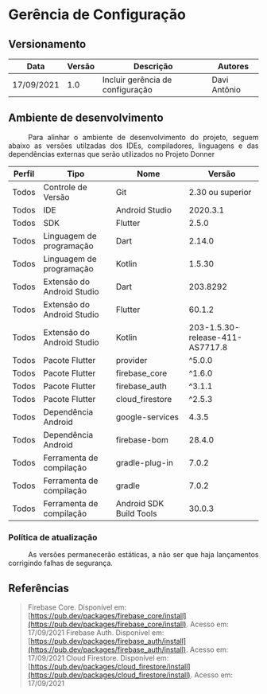 # Gerência de Configuração

## Versionamento
| Data | Versão | Descrição | Autores |
| -------- | -------- | -------- | ---|
| 17/09/2021 | 1.0 | Incluir gerência de configuração | Davi Antônio |

## Ambiente de desenvolvimento
<div style="text-indent: 40px; text-align: justify">
<p>
Para alinhar o ambiente de desenvolvimento do projeto, seguem abaixo as versões utilzadas dos IDEs, compiladores, linguagens e das dependências externas que serão utilizados no Projeto Donner
</p>
</div>

| Perfil | Tipo                       | Nome                    | Versão                          |
|--------|----------------------------|-------------------------|---------------------------------|
| Todos  | Controle de Versão         | Git                     | 2.30 ou superior                |
| Todos  | IDE                        | Android Studio          | 2020.3.1                        |
| Todos  | SDK                        | Flutter                 | 2.5.0                           |
| Todos  | Linguagem de programação   | Dart                    | 2.14.0                          |
| Todos  | Linguagem de programação   | Kotlin                  | 1.5.30                          |
| Todos  | Extensão do Android Studio | Dart                    | 203.8292                        |
| Todos  | Extensão do Android Studio | Flutter                 | 60.1.2                          |
| Todos  | Extensão do Android Studio | Kotlin                  | 203-1.5.30-release-411-AS7717.8 |
| Todos  | Pacote Flutter             | provider                | ^5.0.0                          |
| Todos  | Pacote Flutter             | firebase_core           | ^1.6.0                          |
| Todos  | Pacote Flutter             | firebase_auth           | ^3.1.1                          |
| Todos  | Pacote Flutter             | cloud_firestore         | ^2.5.3                          |
| Todos  | Dependência Android        | google-services         | 4.3.5                           |
| Todos  | Dependência Android        | firebase-bom            | 28.4.0                          |
| Todos  | Ferramenta de compilação   | gradle-plug-in          | 7.0.2                           |
| Todos  | Ferramenta de compilação   | gradle                  | 7.0.2                           |
| Todos  | Ferramenta de compilação   | Android SDK Build Tools | 30.0.3                          |

### Política de atualização
<div style="text-indent: 40px; text-align: justify">
<p>
As versões permanecerão estáticas, a não ser que haja lançamentos corrigindo falhas de segurança.
</p>
</div>

## Referências
> Firebase Core. Disponível em:
[https://pub.dev/packages/firebase_core/install](https://pub.dev/packages/firebase_core/install). Acesso em: 17/09/2021
> Firebase Auth. Disponível em:
[https://pub.dev/packages/firebase_auth/install](https://pub.dev/packages/firebase_auth/install). Acesso em: 17/09/2021
> Cloud Firestore. Disponível em:
[https://pub.dev/packages/cloud_firestore/install](https://pub.dev/packages/cloud_firestore/install). Acesso em: 17/09/2021
